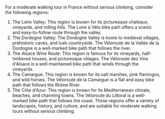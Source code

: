 For a moderate walking tour in France without serious climbing, consider the following regions:
1. The Loire Valley: This region is known for its picturesque chateaux, vineyards, and rolling hills. The Loire à Vélo bike path offers a scenic and easy-to-follow route through the valley.
2. The Dordogne Valley: The Dordogne Valley is home to medieval villages, prehistoric caves, and lush countryside. The Véloroute de la Vallée de la Dordogne is a well-marked bike path that follows the river.
3. The Alsace Wine Route: This region is famous for its vineyards, half-timbered houses, and picturesque villages. The Véloroute des Vins d'Alsace is a well-maintained bike path that winds through the vineyards.
4. The Camargue: This region is known for its salt marshes, pink flamingos, and wild horses. The Véloroute de la Camargue is a flat and easy bike path that follows the Rhône River.
5. The Côte d'Azur: This region is known for its Mediterranean climate, beaches, and charming towns. The Véloroute du Littoral is a well-marked bike path that follows the coast.
These regions offer a variety of landscapes, history, and culture, and are suitable for moderate walking tours without serious climbing.